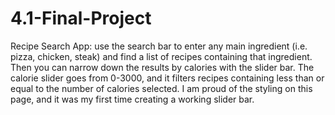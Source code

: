 # 4.1-Final-Project
Recipe Search App: use the search bar to enter any main ingredient (i.e. pizza, chicken, steak) and find a list of recipes containing that ingredient. Then you can narrow down the results by calories with the slider bar. The calorie slider goes from 0-3000, and it filters recipes containing less than or equal to the number of calories selected. I am proud of the styling on this page, and it was my first time creating a working slider bar. 